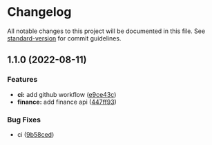 # Changelog

All notable changes to this project will be documented in this file. See [standard-version](https://github.com/conventional-changelog/standard-version) for commit guidelines.

## 1.1.0 (2022-08-11)


### Features

* **ci:** add github workflow ([e9ce43c](https://github.com/trustasia-com/js-sdk/commit/e9ce43c4f5d898f5bf45e27a80f7083c1d9a83fc))
* **finance:** add finance api ([447ff93](https://github.com/trustasia-com/js-sdk/commit/447ff93b389ba24ee9e5003b1fac6863635410f2))


### Bug Fixes

* ci ([9b58ced](https://github.com/trustasia-com/js-sdk/commit/9b58cedd0eb2c652aa70ed4fffc6dd9fc3b2d11b))
